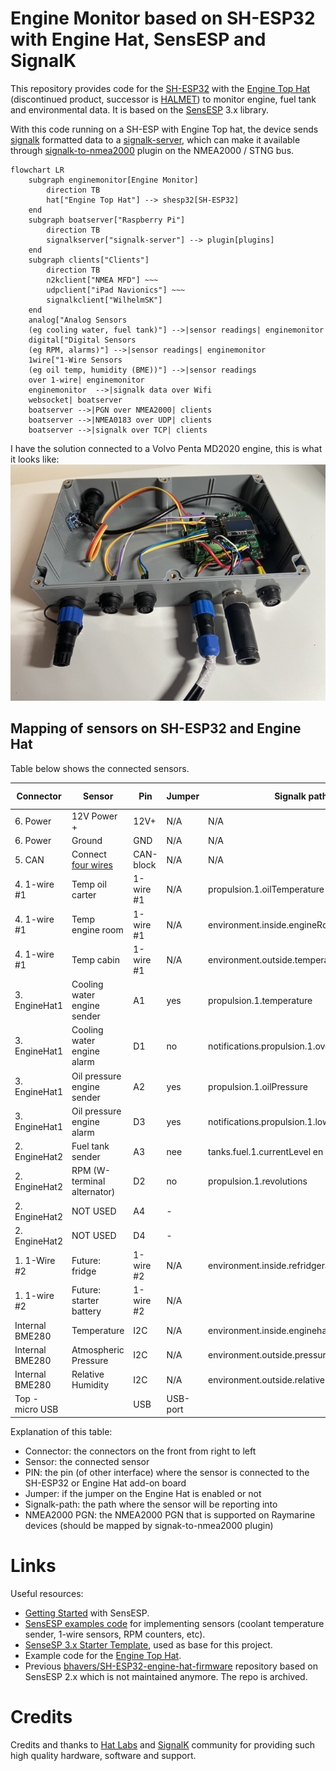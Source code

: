 # Engine Monitor based on SH-ESP32 with Engine Hat, SensESP and SignalK

This repository provides code for the [SH-ESP32](https://docs.hatlabs.fi/sh-esp32/) with the [Engine Top Hat](https://docs.hatlabs.fi/sh-esp32/pages/add-ons/engine-hat/) (discontinued product, successor is [HALMET](https://shop.hatlabs.fi/products/halmet)) to monitor engine, fuel tank and environmental data.
It is based on the [SensESP](https://github.com/SignalK/SensESP/) 3.x library.

With this code running on a SH-ESP with Engine Top hat, the device sends [signalk](https://signalk.org/) formatted data to a [signalk-server](https://github.com/SignalK/signalk-server), which can make it available through [signalk-to-nmea2000](https://github.com/SignalK/signalk-to-nmea2000) plugin on the NMEA2000 / STNG bus.

```mermaid
flowchart LR
    subgraph enginemonitor[Engine Monitor]
        direction TB
        hat["Engine Top Hat"] --> shesp32[SH-ESP32]
    end
    subgraph boatserver["Raspberry Pi"]
        direction TB
        signalkserver["signalk-server"] --> plugin[plugins]
    end
    subgraph clients["Clients"]
        direction TB
        n2kclient["NMEA MFD"] ~~~
        udpclient["iPad Navionics"] ~~~
        signalkclient["WilhelmSK"]
    end
    analog["Analog Sensors
    (eg cooling water, fuel tank)"] -->|sensor readings| enginemonitor
    digital["Digital Sensors
    (eg RPM, alarms)"] -->|sensor readings| enginemonitor
    1wire["1-Wire Sensors
    (eg oil temp, humidity (BME))"] -->|sensor readings
    over 1-wire| enginemonitor
    enginemonitor  -->|signalk data over Wifi
    websocket| boatserver
    boatserver -->|PGN over NMEA2000| clients
    boatserver -->|NMEA0183 over UDP| clients
    boatserver -->|signalk over TCP| clients
```

I have the solution connected to a Volvo Penta MD2020 engine, this is what it looks like:
![Solution based on SH-ESP32 and Engine Hat](SH-ESP32-engine-hat.png)

## Mapping of sensors on SH-ESP32 and Engine Hat

Table below shows the connected sensors.

| Connector       | Sensor                                                                                  | Pin       | Jumper   | Signalk path                                 | NMEA2000 PGN  |
| --------------- | --------------------------------------------------------------------------------------- | --------- | -------- | -------------------------------------------- | ------------- |
| 6. Power        | 12V Power +                                                                             | 12V+      | N/A      | N/A                                          |               |
| 6. Power        | Ground                                                                                  | GND       | N/A      | N/A                                          |               |
| 5. CAN          | Connect [four wires](http://docs.hatlabs.fi/sh-esp32/pages/tutorials/nmea2000-gateway/) | CAN-block | N/A      | N/A                                          |               |
| 4. 1-wire #1    | Temp oil carter                                                                         | 1-wire #1 | N/A      | propulsion.1.oilTemperature                  | 127489        |
| 4. 1-wire #1    | Temp engine room                                                                        | 1-wire #1 | N/A      | environment.inside.engineRoom.temperature    |               |
| 4. 1-wire #1    | Temp cabin                                                                              | 1-wire #1 | N/A      | environment.outside.temperature              | 130310        |
| 3. EngineHat1   | Cooling water engine sender                                                             | A1        | yes      | propulsion.1.temperature                     | 127489        |
| 3. EngineHat1   | Cooling water engine alarm                                                              | D1        | no       | notifications.propulsion.1.overTemperature   |               |
| 3. EngineHat1   | Oil pressure engine sender                                                              | A2        | yes      | propulsion.1.oilPressure                     | 127489        |
| 3. EngineHat1   | Oil pressure engine alarm                                                               | D3        | yes      | notifications.propulsion.1.lowOilPressure    |               |
| 2. EngineHat2   | Fuel tank sender                                                                        | A3        | nee      | tanks.fuel.1.currentLevel en currentVolume   |               |
| 2. EngineHat2   | RPM (W-terminal alternator)                                                             | D2        | no       | propulsion.1.revolutions                     | 127489,127488 |
| 2. EngineHat2   | NOT USED                                                                                | A4        | -        |                                              |               |
| 2. EngineHat2   | NOT USED                                                                                | D4        | -        |                                              |               |
| 1. 1-Wire #2    | Future: fridge                                                                          | 1-wire #2 | N/A      | environment.inside.refridgerator.temperature | 130312        |
| 1. 1-wire #2    | Future: starter battery                                                                 | 1-wire #2 | N/A      |                                              | 127508        |
| Internal BME280 | Temperature                                                                             | I2C       | N/A      | environment.inside.enginehat.temperature     |               |
| Internal BME280 | Atmospheric Pressure                                                                    | I2C       | N/A      | environment.outside.pressure                 | 130314        |
| Internal BME280 | Relative Humidity                                                                       | I2C       | N/A      | environment.outside.relativeHumidity         | 130313        |
| Top - micro USB |                                                                                         | USB       | USB-port |                                              |               |

Explanation of this table:

- Connector: the connectors on the front from right to left
- Sensor: the connected sensor
- PIN: the pin (of other interface) where the sensor is connected to the SH-ESP32 or Engine Hat add-on board
- Jumper: if the jumper on the Engine Hat is enabled or not
- Signalk-path: the path where the sensor will be reporting into
- NMEA2000 PGN: the NMEA2000 PGN that is supported on Raymarine devices (should be mapped by signak-to-nmea2000 plugin)

# Links

Useful resources:

- [Getting Started](https://signalk.org/SensESP/pages/getting_started/) with SensESP.
- [SensESP examples code](https://github.com/SignalK/SensESP/tree/main/examples) for implementing sensors (coolant temperature sender, 1-wire sensors, RPM counters, etc).
- [SenseSP 3.x Starter Template](https://github.com/SensESP/SensESP-project-template), used as base for this project.
- Example code for the [Engine Top Hat](https://github.com/hatlabs/SH-ESP32-engine-hat-firmware).
- Previous [bhavers/SH-ESP32-engine-hat-firmware](https://github.com/bhavers/SH-ESP32-engine-hat-firmware) repository based on SensESP 2.x which is not maintained anymore. The repo is archived.

# Credits

Credits and thanks to [Hat Labs](https://github.com/hatlabs) and [SignalK](https://signalk.org/) community for providing such high quality hardware, software and support.
